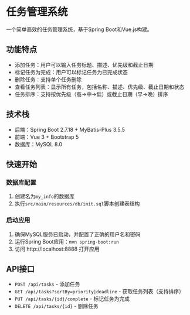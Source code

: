 # 任务管理系统

一个简单高效的任务管理系统，基于Spring Boot和Vue.js构建。

## 功能特点

- 添加任务：用户可以输入任务标题、描述、优先级和截止日期
- 标记任务为完成：用户可以标记任务为已完成状态
- 删除任务：支持单个任务删除
- 查看任务列表：显示所有任务，包括名称、描述、优先级、截止日期和状态
- 任务排序：支持按优先级（高→中→低）或截止日期（早→晚）排序

## 技术栈

- 后端：Spring Boot 2.7.18 + MyBatis-Plus 3.5.5
- 前端：Vue 3 + Bootstrap 5
- 数据库：MySQL 8.0

## 快速开始

### 数据库配置

1. 创建名为`my_info`的数据库
2. 执行`src/main/resources/db/init.sql`脚本创建表结构

### 启动应用

1. 确保MySQL服务已启动，并配置了正确的用户名和密码
2. 运行Spring Boot应用：`mvn spring-boot:run`
3. 访问 http://localhost:8888 打开应用

## API接口

- `POST /api/tasks` - 添加任务
- `GET /api/tasks?sortBy=priority|deadline` - 获取任务列表（支持排序）
- `PUT /api/tasks/{id}/complete` - 标记任务为完成
- `DELETE /api/tasks/{id}` - 删除任务